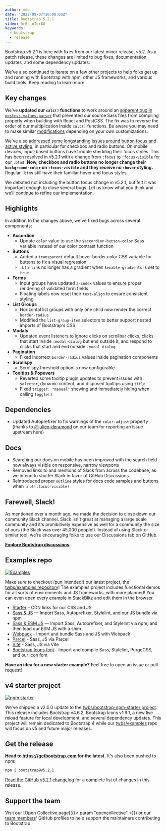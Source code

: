 ```yaml
---
author: mdo
date: "2022-09-07T16:00:00Z"
title: Bootstrap 5.2.1
video: hrB-_nIer88
keywords:
  - bootstrap
  - release
---
```


Bootstrap v5.2.1 is here with fixes from our latest minor release, v5.2. As a patch release, these changes are limited to bug fixes, documentation updates, and some dependency updates.

We've also continued to iterate on a few other projects to help folks get up and running with Bootstrap with npm, other JS frameworks, and various build tools. Keep reading to learn more.

## Key changes

We've **updated our `calc()` functions** to work around an [apparent bug in `postcss-values-parser`](https://github.com/shellscape/postcss-values-parser/issues/138) that prevented our source Sass files from compiling properly when building with React and PostCSS. The fix was to reverse the order of our multiplication inside `calc()` functions. Be aware you may need to make similar [modifications](https://github.com/twbs/bootstrap/pull/37079) depending on your own customizations.

We've also [addressed some longstanding issues around button focus and active styling](https://github.com/twbs/bootstrap/pull/37026), in particular for checkbox and radio buttons. On mobile devices, input-based buttons have trouble shedding their focus styles. This has been resolved in v5.2.1 with a change from `:focus` to `:focus-visible` for our `.btn`s. **Now, checkbox and radio buttons no longer change their `background-color` on `:focus-visible` and they receive no `:hover` styling.** Regular `.btn`s still have their familiar hover and focus styles.

We debated not including the button focus change in v5.2.1, but felt it was important enough to close several bugs. Let us know what you think and we'll continue to refine our implementation.

## Highlights

In addition to the changes above, we've fixed bugs across several components:

- **Accordion**
  - Update `color` value to use the `$accordion-button-color` Sass variable instead of our color contrast function
- **Buttons**
  - Added a `transparent` default hover border color CSS variable for buttons to fix a visual regression
  - `.btn-link` no longer has a gradient when `$enable-gradients` is set to `true`
- **Forms**
  - Input groups have updated `z-index` values to ensure proper rendering of validated form fields
  - Floating labels now reset their `text-align` to ensure consistent styling
- **List Groups**
  - Horizontal list groups with only one child now render the correct `border-radius`
  - Modified the `list-group-item` selectors to better support nested imports of Bootstrap's CSS
- **Modals**
  - Updated event listeners to ignore clicks on scrollbar clicks, clicks that start inside `.modal-dialog` but end outside it, and respond to clicks that start and end outside `.modal-dialog`
- **Pagination**
  - Fixed incorrect `border-radius` values inside pagination components
- **Scrollspy**
  - Scrollspy threshold option is now configurable
- **Tooltips & Popovers**
  - Reverted some tooltip plugin updates to prevent issues with `selector`, dynamic content, and disposed tooltips using `title`
  - Fixed `trigger: "manual"` showing and immediately hiding when calling `toggle()`

## Dependencies

- Updated Autoprefixer to fix warnings of the `color-adjust` property (thanks to [@julien-deramond](https://github.com/julien-deramond/) on our team for reporting an issue upstream here)

## Docs

- Searching our docs on mobile has been improved with the search field now always visible on responsive, narrow viewports
- Removed links to and mentions of Slack from across the codebase, as we intend to shutter Slack in favor of GitHub Discussions
- Reintroduced proper `outline` styles for docs code samples and buttons when `:not(:focus-visible)`

## Farewell, Slack!

As mentioned over a month ago, we made the decision to close down our community Slack channel. Slack isn't great at managing a large scale community and it's prohibitively expensive as well for a community the size of ours (the Slack was over 45,000 people!). Instead of using Slack or similar tool, we're encouraging folks to use our Discussions tab on GitHub.

**[Explore Bootstrap discussions](https://github.com/twbs/bootstrap/discussions)**

## Examples repo

[![Examples](/assets/img/2022/09/examples.png)](https://github.com/twbs/examples)

Make sure to checkout (pun intended!) our latest project, the [twbs/examples repository](https://github.com/twbs/examples)! The examples project includes functional demos for all sorts of environments and JS frameworks, with more planned! You can even open every example in StackBlitz and edit them in the browser.

- [Starter](https://github.com/twbs/examples/tree/main/starter/) – CDN links for our CSS and JS
- [Sass & JS](https://github.com/twbs/examples/tree/main/sass-js/) — Import Sass, Autoprefixer, Stylelint, and our JS bundle via npm
- [Sass & ESM JS](https://github.com/twbs/examples/tree/main/sass-js-esm/) — Import Sass, Autoprefixer, and Stylelint via npm, and then load our ESM JS with a shim
- [Webpack](https://github.com/twbs/examples/tree/main/webpack/) - Import and bundle Sass and JS with Webpack
- [Parcel](https://github.com/twbs/examples/tree/main/parcel/) - Sass, JS via Parcel
- [Vite](https://github.com/twbs/examples/tree/main/vite/) - Sass, JS via Vite
- [Bootstrap Icons font](https://github.com/twbs/examples/tree/main/icons-font/) - Import and compile Sass, Stylelint, PurgeCSS, and our icon font

**Have an idea for a new starter example?** Feel free to open an issue or pull request!

## v4 starter project

[![npm starter](/assets/img/2022/09/bnpm.png)](https://github.com/twbs/bootstrap-npm-starter)

We've shipped a v2.0.0 update to the [twbs/bootstrap-npm-starter project](https://github.com/twbs/bootstrap-npm-starter). This release includes Bootstrap v4.6.2, Bootstrap Icons v1.9.1, a new live reload feature for local development, and several dependency updates. This project will remain dedicated to Bootstrap 4 while our [twbs/examples](https://github.com/twbs/examples) repo will focus on v5 and future major releases.

## Get the release

**Head to <https://getbootstrap.com> for the latest.** It's also been pushed to npm:

```sh
npm i bootstrap@v5.2.1
```

[Read the GitHub v5.2.1 changelog](https://github.com/twbs/bootstrap/releases/tag/v5.2.1) for a complete list of changes in this release.

## Support the team

Visit our [Open Collective page]({{< param "opencollective" >}}) or our [team members](https://github.com/orgs/twbs/people)' GitHub profiles to help support the maintainers contributing to Bootstrap.
